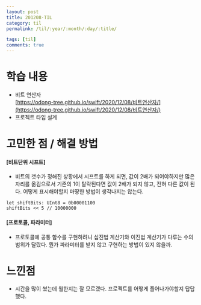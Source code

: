 ```yaml
---
layout: post
title: 201208-TIL
category: til
permalink: /til/:year/:month/:day/:title/

tags: [til]
comments: true
---
```


# 학습 내용
- 비트 연산자   
[https://odong-tree.github.io/swift/2020/12/08/비트연산자/](https://odong-tree.github.io/swift/2020/12/08/비트연산자/)
- 프로젝트 타입 설계

# 고민한 점 / 해결  방법

#### [비트단위  시프트]
- 비트의 갯수가 정해진 상황에서 시프트를 하게 되면, 값이 2배가 되어야하지만 많은  자리를 옮김으로서 기존의 1이 탈락된다면 값이 2배가 되지 않고, 전혀 다른 값이 된다. 어떻게 표시해야할지 마땅한 방법이 생각나지는 않는다.
```
let shiftBits: UInt8 = 0b00001100
shiftBits << 5 // 10000000
```

#### [프로토콜, 파라미터]
 - 프로토콜에 공통 함수를 구현하려니 십진법 계산기와 이진법 계산기가 다루는 수의 범위가 달랐다. 뭔가 파라미터를 받지 않고 구현하는 방법이 있지 않을까.

# 느낀점
 - 시간을 많이 썼는데 뭘한지는 잘 모르겠다. 프로젝트를 어떻게 풀어나가야할지 답답했다.
